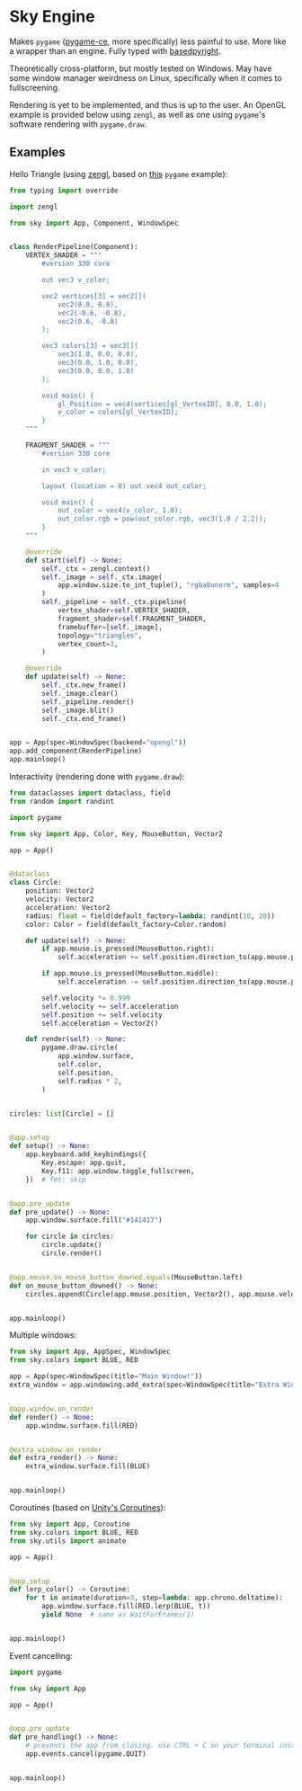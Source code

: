 # Sky Engine

Makes `pygame` ([pygame-ce](https://github.com/pygame-community/pygame-ce), more specifically) less painful to use. More like a wrapper than an engine. Fully typed with [basedpyright](https://github.com/DetachHead/basedpyright).

Theoretically cross-platform, but mostly tested on Windows. May have some window manager weirdness on Linux, specifically when it comes to fullscreening.

Rendering is yet to be implemented, and thus is up to the user. An OpenGL example is provided below using `zengl`, as well as one using `pygame`'s software rendering with `pygame.draw`.

## Examples

Hello Triangle (using [zengl](https://github.com/szabolcsdombi/zengl), based on [this](https://github.com/pygame-community/pygame-ce/blob/main/examples/window_opengl.py) `pygame` example):

```py
from typing import override

import zengl

from sky import App, Component, WindowSpec


class RenderPipeline(Component):
    VERTEX_SHADER = """
        #version 330 core

        out vec3 v_color;

        vec2 vertices[3] = vec2[](
            vec2(0.0, 0.8),
            vec2(-0.6, -0.8),
            vec2(0.6, -0.8)
        );

        vec3 colors[3] = vec3[](
            vec3(1.0, 0.0, 0.0),
            vec3(0.0, 1.0, 0.0),
            vec3(0.0, 0.0, 1.0)
        );

        void main() {
            gl_Position = vec4(vertices[gl_VertexID], 0.0, 1.0);
            v_color = colors[gl_VertexID];
        }
    """

    FRAGMENT_SHADER = """
        #version 330 core

        in vec3 v_color;

        layout (location = 0) out vec4 out_color;

        void main() {
            out_color = vec4(v_color, 1.0);
            out_color.rgb = pow(out_color.rgb, vec3(1.0 / 2.2));
        }
    """

    @override
    def start(self) -> None:
        self._ctx = zengl.context()
        self._image = self._ctx.image(
            app.window.size.to_int_tuple(), "rgba8unorm", samples=4
        )
        self._pipeline = self._ctx.pipeline(
            vertex_shader=self.VERTEX_SHADER,
            fragment_shader=self.FRAGMENT_SHADER,
            framebuffer=[self._image],
            topology="triangles",
            vertex_count=3,
        )

    @override
    def update(self) -> None:
        self._ctx.new_frame()
        self._image.clear()
        self._pipeline.render()
        self._image.blit()
        self._ctx.end_frame()


app = App(spec=WindowSpec(backend="opengl"))
app.add_component(RenderPipeline)
app.mainloop()
```

Interactivity (rendering done with `pygame.draw`):

```py
from dataclasses import dataclass, field
from random import randint

import pygame

from sky import App, Color, Key, MouseButton, Vector2

app = App()


@dataclass
class Circle:
    position: Vector2
    velocity: Vector2
    acceleration: Vector2
    radius: float = field(default_factory=lambda: randint(10, 20))
    color: Color = field(default_factory=Color.random)

    def update(self) -> None:
        if app.mouse.is_pressed(MouseButton.right):
            self.acceleration += self.position.direction_to(app.mouse.position)

        if app.mouse.is_pressed(MouseButton.middle):
            self.acceleration -= self.position.direction_to(app.mouse.position) * 3

        self.velocity *= 0.999
        self.velocity += self.acceleration
        self.position += self.velocity
        self.acceleration = Vector2()

    def render(self) -> None:
        pygame.draw.circle(
            app.window.surface,
            self.color,
            self.position,
            self.radius * 2,
        )


circles: list[Circle] = []


@app.setup
def setup() -> None:
    app.keyboard.add_keybindings({
        Key.escape: app.quit,
        Key.f11: app.window.toggle_fullscreen,
    })  # fmt: skip


@app.pre_update
def pre_update() -> None:
    app.window.surface.fill("#141417")

    for circle in circles:
        circle.update()
        circle.render()


@app.mouse.on_mouse_button_downed.equals(MouseButton.left)
def on_mouse_button_downed() -> None:
    circles.append(Circle(app.mouse.position, Vector2(), app.mouse.velocity / 3))


app.mainloop()
```

Multiple windows:

```python
from sky import App, AppSpec, WindowSpec
from sky.colors import BLUE, RED

app = App(spec=WindowSpec(title="Main Window!"))
extra_window = app.windowing.add_extra(spec=WindowSpec(title="Extra Window!"))


@app.window.on_render
def render() -> None:
    app.window.surface.fill(RED)


@extra_window.on_render
def extra_render() -> None:
    extra_window.surface.fill(BLUE)


app.mainloop()
```

Coroutines (based on [Unity's Coroutines](https://docs.unity3d.com/6000.2/Documentation/Manual/Coroutines.html)):

```python
from sky import App, Coroutine
from sky.colors import BLUE, RED
from sky.utils import animate

app = App()


@app.setup
def lerp_color() -> Coroutine:
    for t in animate(duration=3, step=lambda: app.chrono.deltatime):
        app.window.surface.fill(RED.lerp(BLUE, t))
        yield None  # same as WaitForFrames(1)


app.mainloop()
```

Event cancelling:

```python
import pygame

from sky import App

app = App()


@app.pre_update
def pre_handling() -> None:
    # prevents the app from closing. use CTRL + C on your terminal instead
    app.events.cancel(pygame.QUIT)


app.mainloop()
```
